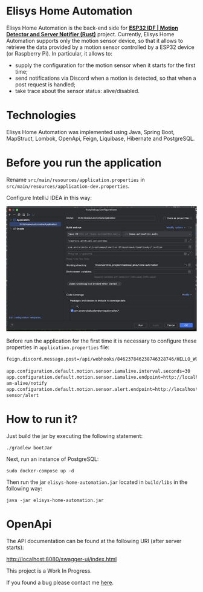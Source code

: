 # Elisys Home Automation

Elisys Home Automation is the back-end side
for [**ESP32 IDF | Motion Detector and Server Notifier (Rust)**](https://github.com/goto-eof/esp32-motion-detector-and-server-notifier-rust)
project. Currently, Elisys Home Automation supports only the motion sensor device, so that it allows to retrieve the
data provided by a motion sensor controlled by a ESP32 device (or Raspberry Pi). In particular, it allows to:

- supply the configuration for the motion sensor when it starts for the first time;
- send notifications via Discord when a motion is detected, so that when a post request is handled;
- take trace about the sensor status:  alive/disabled.

# Technologies

Elisys Home Automation was implemented using Java, Spring Boot, MapStruct, Lombok, OpenApi, Feign, Liquibase, Hibernate
and
PostgreSQL.

# Before you run the application

Rename `src/main/resources/application.properties` in `src/main/resources/application-dev.properties`.

Configure IntelliJ IDEA in this way:

![IDE](images/ide_config.png)

Before run the application for the first time it is necessary to configure these properties in `application.properties`
file:

```
feign.discord.message.post=/api/webhooks/846237846238746328746/HELLO_WORLD

app.configuration.default.motion.sensor.iamalive.interval.seconds=30
app.configuration.default.motion.sensor.iamalive.endpoint=http://localhost:8080/api/v1/i-am-alive/notify
app.configuration.default.motion.sensor.alert.endpoint=http://localhost:8080/api/v1/motion-sensor/alert
```

# How to run it?

Just build the jar by executing the following statement:

```
./gradlew bootJar 
```

Next, run an instance of PostgreSQL:

```
sudo docker-compose up -d
```

Then run the jar `elisys-home-automation.jar` located in `build/libs` in the following way:

```
java -jar elisys-home-automation.jar
```

# OpenApi

The API documentation can be found at the following URI (after server starts):


[http://localhost:8080/swagger-ui/index.html](http://localhost:8080/swagger-ui/index.html)


This project is a Work In Progress.

If you found a bug please contact me [here](https://andre-i.eu/#contactme).
